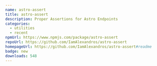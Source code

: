 ```yaml
---
name: astro-assert
title: astro-assert
description: Proper Assertions for Astro Endpoints
categories:
  - utilities
  - recent
npmUrl: https://www.npmjs.com/package/astro-assert
repoUrl: https://github.com/IamAlexandros/astro-assert
homepageUrl: https://github.com/IamAlexandros/astro-assert#readme
badge: new
downloads: 548
---
```

